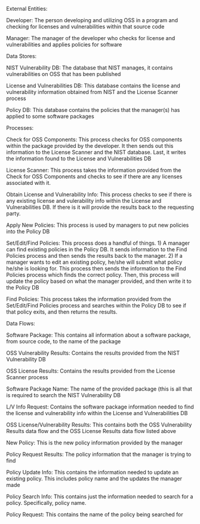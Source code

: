 External Entities:

Developer: The person developing and utilizing OSS in a program and checking for licenses and vulnerabilities within that source code

Manager: The manager of the developer who checks for license and vulnerabilities and applies policies for software

Data Stores:

NIST Vulnerability DB: The database that NIST manages, it contains vulnerabilities on OSS that has been published 

License and Vulnerabilities DB: This database contains the license and vulnerability information obtained from NIST and the License Scanner process

Policy DB: This database contains the policies that the manager(s) has applied to some software packages

Processes:

Check for OSS Components: This process checks for OSS components within the package provided by the developer. It then sends out this information to the License Scanner and the NIST database. Last, it writes the information found to the License and Vulnerabilities DB
    
License Scanner: This process takes the information provided from the Check for OSS Components and checks to see if there are any licenses associated with it.

Obtain License and Vulnerability Info: This process checks to see if there is any existing license and vulerability info within the License and Vulnerabilities DB. If there is it will provide the results back to the requesting party.

Apply New Policies: This process is used by managers to put new policies into the Policy DB

Set/Edit/Find Policies: This process does a handful of things. 1) A manager can find existing policies in the Policy DB. It sends information to the Find Policies process and then sends the results back to the manager. 2) If a manager wants to edit an existing policy, he/she will submit what policy he/she is looking for. This process then sends the information to the Find Policies process which finds the correct policy. Then, this process will update the policy based on what the manager provided, and then write it to the Policy DB

Find Policies: This process takes the information provided from the Set/Edit/Find Policies process and searches within the Policy DB to see if that policy exits, and then returns the results.

Data Flows:

Software Package: This contains all information about a software package, from source code, to the name of the package

OSS Vulnerability Results: Contains the results provided from the NIST Vulnerability DB

OSS License Results: Contains the results provided from the License Scanner process

Software Package Name: The name of the provided package (this is all that is required to search the NIST Vulnerability DB

L/V Info Request: Contains the software package information needed to find the license and vulnerability info within the License and Vulnerabilities DB

OSS License/Vulnerability Results: This contains both the OSS Vulnerability Results data flow and the OSS License Results data flow listed above

New Policy: This is the new policy information provided by the manager

Policy Request Results: The policy information that the manager is trying to find

Policy Update Info: This contains the information needed to update an existing policy. This includes policy name and the updates the manager made

Policy Search Info: This contains just the information needed to search for a policy. Specifically, policy name.

Policy Request: This contains the name of the policy being searched for
